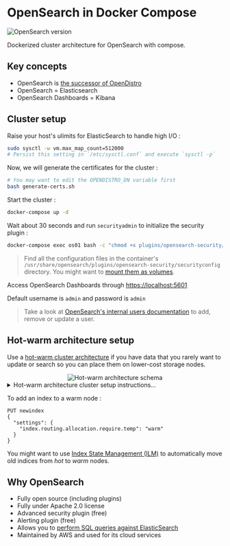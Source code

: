 # OpenSearch in Docker Compose

![OpenSearch version](https://img.shields.io/badge/OpenSearch%20version-2.2.1-blue)

Dockerized cluster architecture for OpenSearch with compose.

## Key concepts

- OpenSearch is [the successor of OpenDistro](https://opendistro.github.io/for-elasticsearch/blog/2021/06/forward-to-opensearch/)
- OpenSearch = Elasticsearch
- OpenSearch Dashboards = Kibana

## Cluster setup

Raise your host's ulimits for ElasticSearch to handle high I/O :

```bash
sudo sysctl -w vm.max_map_count=512000
# Persist this setting in `/etc/sysctl.conf` and execute `sysctl -p`
```

Now, we will generate the certificates for the cluster :

```bash
# You may want to edit the OPENDISTRO_DN variable first
bash generate-certs.sh
```

Start the cluster :

```bash
docker-compose up -d
```

Wait about 30 seconds and run `securityadmin` to initialize the security plugin :

```bash
docker-compose exec os01 bash -c "chmod +x plugins/opensearch-security/tools/securityadmin.sh && bash plugins/opensearch-security/tools/securityadmin.sh -cd plugins/opensearch-security/securityconfig -icl -nhnv -cacert config/certificates/ca/ca.pem -cert config/certificates/ca/admin.pem -key config/certificates/ca/admin.key -h localhost"
```

> Find all the configuration files in the container's `/usr/share/opensearch/plugins/opensearch-security/securityconfig` directory. You might want to [mount them as volumes](https://opendistro.github.io/for-elasticsearch-docs/docs/install/docker-security/).

Access OpenSearch Dashboards through [https://localhost:5601](https://localhost:5601)

Default username is `admin` and password is `admin`

> Take a look at [OpenSearch's internal users documentation](https://opensearch.org/docs/security-plugin/configuration/yaml/) to add, remove or update a user.

## Hot-warm architecture setup

Use a [hot-warm cluster architecture](https://opensearch.org/docs/latest/opensearch/cluster/#advanced-step-7-set-up-a-hot-warm-architecture) if you have data that you rarely want to update or search so you can place them on lower-cost storage nodes.

<center>
    <img alt="Hot-warm architecture schema" src="./hot-warm-architecture.jpg" />
</center>

<details>
<summary>Hot-warm architecture cluster setup instructions...</summary>
<br>

Raise your host's ulimits for ElasticSearch to handle high I/O :

```bash
sudo sysctl -w vm.max_map_count=512000
# Persist this setting in `/etc/sysctl.conf` and execute `sysctl -p`
```

Now, we will generate the certificates for the cluster :

```bash
# You may want to edit the OPENDISTRO_DN variable first
bash generate-certs-hot-warm.sh
```

Adjust `Xms/Xmx` parameters and start the cluster :

```bash
docker-compose -f docker-compose.hot-warm.yml up -d
```

Wait about 60 seconds and run `securityadmin` to initialize the security plugin :

```bash
docker-compose exec os01 bash -c "chmod +x plugins/opensearch-security/tools/securityadmin.sh && bash plugins/opensearch-security/tools/securityadmin.sh -cd plugins/opensearch-security/securityconfig -icl -nhnv -cacert config/certificates/ca/ca.pem -cert config/certificates/ca/admin.pem -key config/certificates/ca/admin.key -h localhost"
```

> Find all the configuration files in the container's `/usr/share/opensearch/plugins/opensearch-security/securityconfig` directory. You might want to [mount them as volumes](https://opendistro.github.io/for-elasticsearch-docs/docs/install/docker-security/).

Access OpenSearch Dashboards through [https://localhost:5601](https://localhost:5601)

Default username is `admin` and password is `admin`

> Take a look at [OpenSearch's internal users documentation](https://opensearch.org/docs/security-plugin/configuration/yaml/) to add, remove or update a user.

</details>

To add an index to a warm node :

```jsn
PUT newindex
{
  "settings": {
    "index.routing.allocation.require.temp": "warm"
  }
}
```

You might want to use [Index State Management (ILM)](https://opensearch.org/docs/latest/im-plugin/index/) to automatically move old indices from _hot_ to _warm_ nodes.

## Why OpenSearch

- Fully open source (including plugins)
- Fully under Apache 2.0 license
- Advanced security plugin (free)
- Alerting plugin (free)
- Allows you to [perform SQL queries against ElasticSearch](https://opendistro.github.io/for-elasticsearch-docs/docs/sql/)
- Maintained by AWS and used for its cloud services
